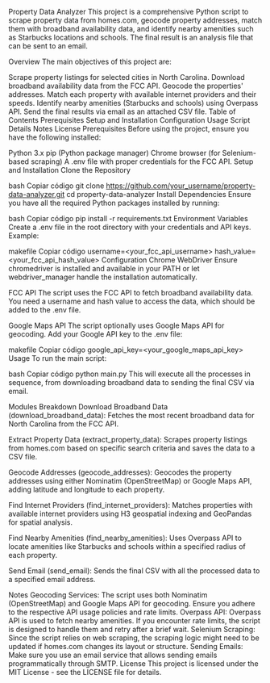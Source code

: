 Property Data Analyzer
This project is a comprehensive Python script to scrape property data from homes.com, geocode property addresses, match them with broadband availability data, and identify nearby amenities such as Starbucks locations and schools. The final result is an analysis file that can be sent to an email.

Overview
The main objectives of this project are:

Scrape property listings for selected cities in North Carolina.
Download broadband availability data from the FCC API.
Geocode the properties' addresses.
Match each property with available internet providers and their speeds.
Identify nearby amenities (Starbucks and schools) using Overpass API.
Send the final results via email as an attached CSV file.
Table of Contents
Prerequisites
Setup and Installation
Configuration
Usage
Script Details
Notes
License
Prerequisites
Before using the project, ensure you have the following installed:

Python 3.x
pip (Python package manager)
Chrome browser (for Selenium-based scraping)
A .env file with proper credentials for the FCC API.
Setup and Installation
Clone the Repository

bash
Copiar código
git clone https://github.com/your_username/property-data-analyzer.git
cd property-data-analyzer
Install Dependencies Ensure you have all the required Python packages installed by running:

bash
Copiar código
pip install -r requirements.txt
Environment Variables Create a .env file in the root directory with your credentials and API keys. Example:

makefile
Copiar código
username=<your_fcc_api_username>
hash_value=<your_fcc_api_hash_value>
Configuration
Chrome WebDriver
Ensure chromedriver is installed and available in your PATH or let webdriver_manager handle the installation automatically.

FCC API
The script uses the FCC API to fetch broadband availability data. You need a username and hash value to access the data, which should be added to the .env file.

Google Maps API
The script optionally uses Google Maps API for geocoding. Add your Google API key to the .env file:

makefile
Copiar código
google_api_key=<your_google_maps_api_key>
Usage
To run the main script:

bash
Copiar código
python main.py
This will execute all the processes in sequence, from downloading broadband data to sending the final CSV via email.

Modules Breakdown
Download Broadband Data (download_broadband_data): Fetches the most recent broadband data for North Carolina from the FCC API.

Extract Property Data (extract_property_data): Scrapes property listings from homes.com based on specific search criteria and saves the data to a CSV file.

Geocode Addresses (geocode_addresses): Geocodes the property addresses using either Nominatim (OpenStreetMap) or Google Maps API, adding latitude and longitude to each property.

Find Internet Providers (find_internet_providers): Matches properties with available internet providers using H3 geospatial indexing and GeoPandas for spatial analysis.

Find Nearby Amenities (find_nearby_amenities): Uses Overpass API to locate amenities like Starbucks and schools within a specified radius of each property.

Send Email (send_email): Sends the final CSV with all the processed data to a specified email address.

Notes
Geocoding Services: The script uses both Nominatim (OpenStreetMap) and Google Maps API for geocoding. Ensure you adhere to the respective API usage policies and rate limits.
Overpass API: Overpass API is used to fetch nearby amenities. If you encounter rate limits, the script is designed to handle them and retry after a brief wait.
Selenium Scraping: Since the script relies on web scraping, the scraping logic might need to be updated if homes.com changes its layout or structure.
Sending Emails: Make sure you use an email service that allows sending emails programmatically through SMTP.
License
This project is licensed under the MIT License - see the LICENSE file for details.


